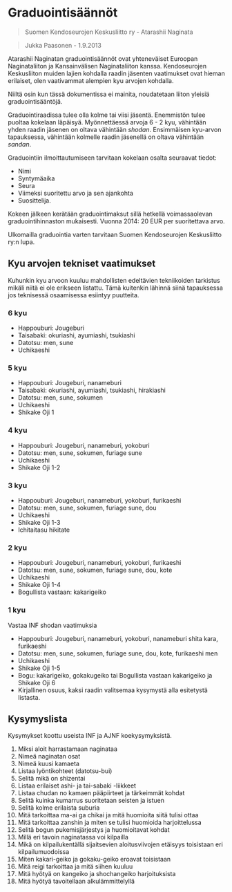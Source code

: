 # Graduointisäännöt

> Suomen Kendoseurojen Keskusliitto ry - Atarashii Naginata

> Jukka Paasonen - 1.9.2013

Atarashii Naginatan graduointisäännöt ovat yhteneväiset
Euroopan Naginataliiton ja Kansainvälisen Naginataliiton kanssa.
Kendoseurojen Keskusliiton muiden lajien kohdalla raadin jäsenten
vaatimukset ovat hieman erilaiset, olen vaativammat alempien kyu arvojen kohdalla.

Niiltä osin kun tässä dokumentissa ei mainita, noudatetaan liiton
yleisiä graduointisääntöjä.

Graduointiraadissa tulee olla kolme tai viisi jäsentä. Enemmistön
tulee puoltaa kokelaan läpäisyä. Myönnettäessä arvoja 6 - 2 kyu,
vähintään yhden raadin jäsenen on oltava vähintään _shodan_.
Ensimmäisen kyu-arvon tapauksessa, vähintään kolmelle raadin
jäsenellä on oltava vähintään _sandan_.

Graduointiin ilmoittautumiseen tarvitaan kokelaan osalta seuraavat tiedot:

* Nimi
* Syntymäaika
* Seura
* Viimeksi suoritettu arvo ja sen ajankohta
* Suosittelija.

Kokeen jälkeen kerätään graduointimaksut sillä hetkellä voimassaolevan
graduointihinnaston mukaisesti.
Vuonna 2014: 20 EUR per suoritettava arvo.

Ulkomailla graduointia varten tarvitaan Suomen Kendoseurojen Keskusliitto ry:n lupa.

## Kyu arvojen tekniset vaatimukset

Kuhunkin kyu arvoon kuuluu mahdollisten edeltävien tekniikoiden tarkistus
mikäli niitä ei ole erikseen listattu.
Tämä kuitenkin lähinnä siinä tapauksessa jos teknisessä osaamisessa esiintyy puutteita.

### 6 kyu

* Happouburi: Jougeburi
* Taisabaki: okuriashi, ayumiashi, tsukiashi
* Datotsu: men, sune
* Uchikaeshi

### 5 kyu

* Happouburi: Jougeburi, nanameburi
* Taisabaki: okuriashi, ayumiashi, tsukiashi, hirakiashi
* Datotsu: men, sune, sokumen
* Uchikaeshi
* Shikake Oji 1

### 4 kyu

* Happouburi: Jougeburi, nanameburi, yokoburi
* Datotsu: men, sune, sokumen, furiage sune
* Uchikaeshi
* Shikake Oji 1-2

### 3 kyu

* Happouburi: Jougeburi, nanameburi, yokoburi, furikaeshi
* Datotsu: men, sune, sokumen, furiage sune, dou
* Uchikaeshi
* Shikake Oji 1-3
* Ichitaitasu hikitate

### 2 kyu

* Happouburi: Jougeburi, nanameburi, yokoburi, furikaeshi
* Datotsu: men, sune, sokumen, furiage sune, dou, kote
* Uchikaeshi
* Shikake Oji 1-4
* Bogullista vastaan: kakarigeiko

### 1 kyu

Vastaa INF shodan vaatimuksia

* Happouburi: Jougeburi, nanameburi, yokoburi, nanameburi shita kara, furikaeshi
* Datotsu: men, sune, sokumen, furiage sune, dou, kote, furikaeshi men
* Uchikaeshi
* Shikake Oji 1-5
* Bogu: kakarigeiko, gokakugeiko   tai   Bogullista vastaan kakarigeiko ja Shikake Oji 6
* Kirjallinen osuus, kaksi raadin valitsemaa kysymystä alla esitetystä listasta.


## Kysymyslista

Kysymykset koottu useista INF ja AJNF koekysymyksistä.

1. Miksi aloit harrastamaan naginataa
1. Nimeä naginatan osat
1. Nimeä kuusi kamaeta
1. Listaa lyöntikohteet (datotsu-bui)
1. Selitä mikä on shizentai
1. Listaa erilaiset ashi- ja tai-sabaki -liikkeet
1. Listaa chudan no kamaen pääpiirteet ja tärkeimmät kohdat
1. Selitä kuinka kumarrus suoritetaan seisten ja istuen
1. Selitä kolme erilaista suburia
1. Mitä tarkoittaa ma-ai ga chikai ja mitä huomioita siitä tulisi ottaa
1. Mitä tarkoittaa zanshin ja miten se tulisi huomioida harjoittelussa
1. Selitä bogun pukemisjärjestys ja huomioitavat kohdat
1. Millä eri tavoin naginatassa voi kilpailla
1. Mikä on kilpailukentällä sijaitsevien aloitusviivojen etäisyys toisistaan eri kilpailumuodoissa
1. Miten kakari-geiko ja gokaku-geiko eroavat toisistaan
1. Mitä reigi tarkoittaa ja mitä siihen kuuluu
1. Mitä hyötyä on kangeiko ja shochangeiko harjoituksista
1. Mitä hyötyä tavoitellaan alkulämmittelyllä

